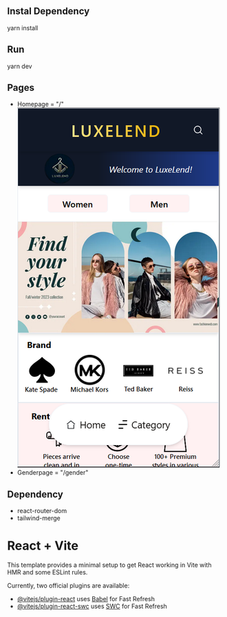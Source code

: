 ## Instal Dependency


yarn install

## Run

yarn dev

## Pages

-   Homepage = "/"
    ![Home Page](./src/assets/doc/HomePagePreview.PNG)
-   Genderpage = "/gender"
     <!-- ![Gender Page](./src/assets/doc/genderPagePreview.png) -->

## Dependency

-   react-router-dom
-   tailwind-merge

# React + Vite

This template provides a minimal setup to get React working in Vite with HMR and some ESLint rules.

Currently, two official plugins are available:

-   [@vitejs/plugin-react](https://github.com/vitejs/vite-plugin-react/blob/main/packages/plugin-react/README.md) uses [Babel](https://babeljs.io/) for Fast Refresh
-   [@vitejs/plugin-react-swc](https://github.com/vitejs/vite-plugin-react-swc) uses [SWC](https://swc.rs/) for Fast Refresh
